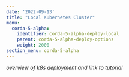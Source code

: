 ```yaml
---
date: '2022-09-13'
title: "Local Kubernetes Cluster"
menu:
  corda-5-alpha:
    identifier: corda-5-alpha-deploy-local
    parent: corda-5-alpha-deploy-options
    weight: 2000
section_menu: corda-5-alpha
---
```

*overview of k8s deployment and link to tutorial*

